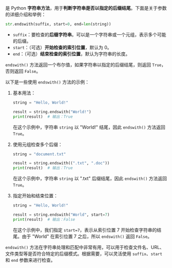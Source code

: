  是 Python **字符串方法**，用于**判断字符串是否以指定的后缀结尾**。下面是关于参数的详细介绍和举例：
```python
str.endswith(suffix, start=0, end=len(string))
```
  - `suffix`：要检查的**后缀字符串**。可以是一个字符串或一个元组，表示多个可能的后缀。
  - `start`：（可选）**开始检查的索引位置**，默认为 0。
  - `end`：（可选）**结束检查的索引位置**，默认为字符串的长度。

`endswith()` 方法返回一个布尔值，如果字符串以指定的后缀结尾，则返回 `True`，否则返回 `False`。

以下是一些使用 `endswith()` 方法的示例：
1. 基本用法：
   ```python
   string = "Hello, World!"

   result = string.endswith("World!")
   print(result)  # 输出：True
   ```

   在这个示例中，字符串 `string` 以 "World!" 结尾，因此 `endswith()` 方法返回 `True`。

2. 使用元组检查多个后缀：

   ```python
   string = "document.txt"

   result = string.endswith((".txt", ".doc"))
   print(result)  # 输出：True
   ```

   在这个示例中，字符串 `string` 以 ".txt" 后缀结尾，因此 `endswith()` 方法返回 `True`。

3. 指定开始和结束位置：

   ```python
   string = "Hello, World!"

   result = string.endswith("World", start=7)
   print(result)  # 输出：False
   ```

   在这个示例中，我们指定 `start=7`，表示从索引位置 7 开始检查字符串的结尾。由于 "World" 在索引位置 7 之后，所以 `endswith()` 返回 `False`。

`endswith()` 方法在字符串处理和匹配中非常有用，可以用于检查文件名、URL、文件类型等是否符合特定的后缀模式。根据需要，可以灵活使用 `suffix`、`start` 和 `end` 参数来进行检查。